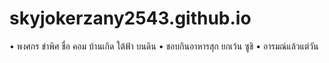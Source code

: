 # skyjokerzany2543.github.io
• พงศกร ขำพิศ ชื่อ คอม บ้านเกิด ใต้ฟ้า บนดิน
• ชอบกินอาหารสุก ยกเว้น ซูชิ
• อารมณ์แล้วแต่วัน